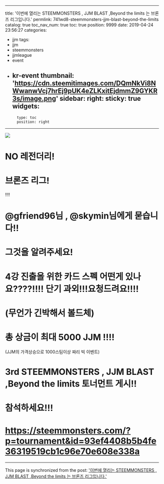 
---
title: '이번에 열리는 STEEMMONSTERS , JJM BLAST ,Beyond the limits 는 브론즈 리그입니다.'
permlink: 741wd8-steemmonsters-jjm-blast-beyond-the-limits
catalog: true
toc_nav_num: true
toc: true
position: 9999
date: 2019-04-24 23:56:27
categories:
- jjm
tags:
- jjm
- steemmonsters
- jjmleague
- event
- kr-event
thumbnail: 'https://cdn.steemitimages.com/DQmNkVi8NWwanwVcj7hrEj9pUK4eZLKxitEjdmmZ9GYKR3s/image.png'
sidebar:
    right:
        sticky: true
widgets:
    -
        type: toc
        position: right
---


![](https://cdn.steemitimages.com/DQmNkVi8NWwanwVcj7hrEj9pUK4eZLKxitEjdmmZ9GYKR3s/image.png)


# NO 레전더리!

# 브론즈 리그!


!!!!


# @gfriend96님 , @skymin님에게 묻습니다!!

# 그것을 알려주세요!

# 4강 진출을 위한 카드 스펙 어떤게 있나요????!!!! 단기 과외!!!요청드려요!!!!


# (무언가 긴박해서 볼드체)



# 총 상금이 최대 5000 JJM !!!!
(JJM의 가격상승으로 1000스팀이상 짜리 빅 이벤트)

# 3rd STEEMMONSTERS , JJM BLAST ,Beyond the limits 토너먼트 게시!!

# 참석하세요!!!

# https://steemmonsters.com/?p=tournament&id=93ef4408b5b4fe36319519cb1c96e70e608e338a

- - -

This page is synchronized from the post: ['이번에 열리는 STEEMMONSTERS , JJM BLAST ,Beyond the limits 는 브론즈 리그입니다.'](https://steemit.com/@virus707/741wd8-steemmonsters-jjm-blast-beyond-the-limits)

